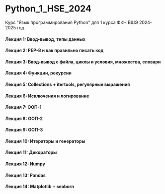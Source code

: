 # Python_1_HSE_2024
Курс "Язык программирования Python" для 1 курса ФКН ВШЭ 2024-2025 год

#### Лекция 1: Ввод-вывод, типы данных
#### Лекция 2: PEP-8 и как правильно писать код
#### Лекция 3: Ввод-вывод с файла, циклы и условия, множества, словари
#### Лекция 4: Функции, рекурсии
#### Лекция 5: Collections + itertools, регулярные выражения
#### Лекция 6: Исключения и логирование
#### Лекция 7: ООП-1
#### Лекция 8: ООП-2
#### Лекция 9: ООП-3
#### Лекция 10: Итераторы и генераторы
#### Лекция 11: Декораторы
#### Лекция 12: Numpy
#### Лекция 13: Pandas
#### Лекция 14: Matplotlib + seaborn
